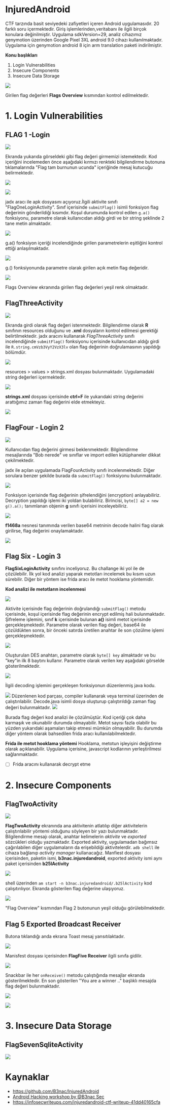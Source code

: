 # InjuredAndroid
CTF tarzında basit seviyedeki zafiyetleri içeren Android uygulamasıdır. 20 farklı soru içermektedir. Giriş işlemlerinden,veritabanı ile ilgili birçok konulara değinilmiştir.
Uygulama sdkVersion=29, analiz cihazımız genymotion üzerinden Google Pixel 3XL android 9.0 cihazı kullanılmaktadır. Uygulama için genymotion android 8 için arm translation paketi indirilmiştir.

**Konu başlıkları**
1. Login Vulnerabilities
2. Insecure Components
3. Insecure Data Storage

![](../images/Pasted%20image%2020220318175222.png)

Girilen flag değerleri **Flags Overview** kısmından kontrol edilmektedir.

# 1. Login Vulnerabilities

## FLAG 1 -Login

![](../images/Pasted-image-20220318003145.png)

Ekranda yukarıda görseldeki gibi flag değeri girmemizi istemektedir. Kod içeriğini incelemeden önce aşağıdaki kırmızı renkteki bilgilendirme butonuna tıklamalarında "Flag tam burnunun ucunda" içeriğinde mesaj kutucuğu belirmektedir. 

![](../images/Pasted%20image%2020220318112959.png)

![](../images/Pasted%20image%2020220318174920.png)

jadx aracı ile apk dosyasını açıyoruz.İlgili aktivite sınıfı "FlagOneLoginActivity". 
Sınıf içerisinde `submitFlag()` isimli fonksiyon flag değerinin gönderildiği kısımdır. Koşul durumunda kontrol edilen `g.a()` fonksiyonu, parametre olarak kullanıcıdan aldığı girdi ve bir string şeklinde 2 tane metin almaktadır. 

![](../images/Pasted%20image%2020220318113855.png)

g.a() fonksiyon içeriği incelendiğinde girilen parametrelerin eşitliğini kontrol ettiği anlaşılmaktadır.

![](../images/Pasted%20image%2020220318114254.png)

g.() fonksiyonunda parametre olarak girilen açık metin flag değeridir.

![](../images/Pasted-image-20220318111840.png)

Flags Overview ekranında girilen flag değerleri yeşil renk olmaktadır.

## FlagThreeActivity

![](../images/Pasted%20image%2020220318182358.png)

Ekranda girdi olarak flag değeri istenmektedir. Bilgilendirme olarak **R** sınıfının resources olduğunu ve **.xml** dosyaların kontrol edilmesi gerektiği belirtilmektedir.
jadx aracını kullanarak *FlagThreeActivity* sınıfı incelendiğinde `submitFlag()` fonksiyonu içerisinde kullanıcıdan aldığı girdi ile  `R.string.cmVzb3VyY2VzX3lv` olan flag değerinin doğrulamasının yapıldığı bölümdür.

![](../images/Pasted%20image%2020220318183123.png)

resources > values > strings.xml dosyası bulunmaktadır. Uygulamadaki  string değerleri içermektedir.

![](../images/Pasted%20image%2020220318183739.png)

**strings.xml** dosyası içerisinde **ctrl+F** ile yukarıdaki string değerini arattığımız zaman flag değerini elde etmekteyiz.

![](../images/Pasted%20image%2020220318183547.png)

## FlagFour - Login 2

![](../images/Pasted%20image%2020220319130559.png)

Kullanıcıdan flag değerini girmesi beklenmektedir. Bilgilendirme mesajlarında "Bob nerede" ve sınıflar ve import edilen kütüphaneler dikkat çekilmektedir.

jadx ile açılan uygulamada FlagFourActivity sınıfı incelenmektedir. Diğer sorulara benzer şekilde burada da `submitFlag()` fonksiyonu bulunmaktadır.

![](../images/Pasted%20image%2020220319130840.png)

Fonksiyon içerisinde flag değerinin şifrelendiğini (encryption) anlayabiliriz.
Decryption yapıldığı işlemi iki yoldan bulabiliriz. Birincisi, `byte[] a2 = new g().a();`
tanımlanan objenin **g** sınıfı içerisini inceleyebiliriz.

![](../images/Pasted%20image%2020220319132309.png)

**f1468a** nesnesi tanımında verilen base64 metninin decode halini flag olarak girilirse, flag değerini onaylamaktadır.

![](../images/Pasted%20image%2020220319133616.png)

## Flag Six - Login 3
**FlagSixLoginActivity** sınıfını inceliyoruz. Bu challange iki yol ile de çözülebilir. İlk yol kod analizi yaparak metotları incelemek bu kısım uzun sürebilir. Diğer bir yöntem ise frida aracı ile metot hooklama yöntemidir. 

**Kod analizi ile metotların incelenmesi**

![](../images/Pasted%20image%2020220319201240.png)

Aktivite içerisinde flag değerinin doğrulandığı `submitFlag()` metodu içerisinde, koşul içerisinde flag değerinin encrypt edilmiş hali bulunmaktadır. Şifreleme işlemini, sınıf **k** içerisinde bulunan **a()** isimli metot içerisinde gerçekleşmektedir. 
Parametre olarak verilen flag değeri, base64 ile çözüldükten sonra, bir önceki satırda üretilen anahtar ile son çözülme işlemi gerçekleşmektedir.

![](../images/Pasted%20image%2020220319201636.png)

Oluşturulan DES anahtarı, parametre olarak `byte[] key` almaktadır ve bu "key"in ilk 8 baytını kullanır. Parametre olarak verilen key aşağıdaki görselde gösterilmektedir.

![](../images/Pasted%20image%2020220319202216.png)

İlgili decoding işlemini gerçekleşen fonksiyonun düzenlenmiş java kodu.

![](../images/Pasted%20image%2020220319212538.png)
Düzenlenen kod parçası, compiler kullanarak veya terminal üzerinden de çalıştırılabilir. Decode.java isimli dosya oluşturup çalıştırıldığı zaman flag değeri bulunmaktadır. 
![](../images/Pasted%20image%2020220319212901.png)

Burada flag değeri kod analizi ile çözülmüştür. Kod içeriği çok daha karmaşık ve okunabilir durumda olmayabilir. Metot sayısı fazla olabilir bu yüzden yukarıdaki aşamaları takip etmesi mümkün olmayabilir.  Bu durumda diğer yöntem olarak bahsedilen frida aracı kullanılabilmektedir.

**Frida ile metot hooklama yöntemi**
Hooklama, metotun işleyişini değiştirme olarak açıklanabilir. Uygulama içerisine, javascript kodlarının yerleştirilmesi sağlanmaktadır.

- [ ]  Frida aracını kullanarak decrypt etme


# 2. Insecure Components
## FlagTwoActivity

![](../images/Pasted%20image%2020220318175430.png)

**FlagTwoActivity** ekranında ana aktivitenin atlatılıp diğer aktivitelerin çalıştırılabilir yöntemi olduğunu söyleyen bir yazı bulunmaktadır. Bilgilendirme mesajı olarak, anahtar kelimelerin *aktivite* ve *exported* sözcükleri olduğu yazmaktadır. Exported aktivity, uygulamadan bağımsız çağırılabilen diğer uygulamaların da erişebildiği aktivitelerdir.
`adb shell` ile cihaza bağlanıp *activity manager* kullanacağız. Manfiest dosyası içerisinden, paketin ismi, **b3nac.injuredandroid**, exported aktivity ismi aynı paket içerisinden **b25lActivity**

![](../images/Pasted%20image%2020220318181627.png)

shell üzerinden `am start -n b3nac.injuredandroid/.b25lActivity` kod çalışıtırılıyor. Ekranda gösterilen flag değerine ulaşıyoruz.

![](../images/Pasted%20image%2020220318181902.png)

"Flag Overview" kısmından Flag 2 butonunun yeşil olduğu görülebilmektedir.

## Flag 5 Exported Broadcast Receiver
Butona tıklandığı anda ekrana Toast mesaj yansıtılaktadır.

![](../images/Pasted%20image%2020220319191038.png)

Manisfest dosyası içerisinden **FlagFive Receiver** ilgili sınıfa gidilir.

![](../images/Pasted%20image%2020220319194609.png)

Snackbar ile her `onReceive()` metodu çalıştığında mesajlar ekranda gösterilmektedir. En son gösterilen "You are a winner .." başlıklı mesajda flag değeri bulunmaktadır.


![](../images/Pasted%20image%2020220319194023.png)

![](../images/Pasted%20image%2020220319194128.png)

# 3. Insecure Data Storage
## FlagSevenSqliteActivity


![](../images/Pasted%20image%2020220326193805.png)



# Kaynaklar
- https://github.com/B3nac/InjuredAndroid
-  [Android Hacking workshop by @B3nac Sec ](https://www.youtube.com/watch?v=PMKnPaGWxtg&list=PLrIM_Ohh4UNOxxduGNMGx9aYIq7CMKweE)
- https://infosecwriteups.com/injuredandroid-ctf-writeup-41dd40165cfa
